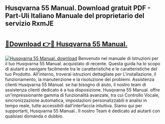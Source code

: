 ## Husqvarna 55 Manual. Download gratuit PDF - Part-Uli Italiano Manuale del proprietario del servizio RxmJE

# <h2><a href="http://dff1978.blite.top/?on=Husqvarna+55+Manual.">🔗Download 👉🔴 Husqvarna 55 Manual.</a></h2>

[![Husqvarna 55 Manual. download](https://i.imgur.com/lujVjoI.png)](http://dff1978.blite.top/?on=Husqvarna+55+Manual.)
Benvenuto nel manuale di Istruzioni per il tuo Husqvarna 55 Manual. acquistato di recente. Questa guida ha lo scopo di aiutarti a navigare facilmente tra le caratteristiche e le caratteristiche del tuo Prodotto. All'interno, troverai istruzioni dettagliate per L'installazione, il funzionamento, la manutenzione e la risoluzione dei problemi. Assistenza clienti Husqvarna 55 Manual. se hai bisogno di aiuto, il nostro team di assistenza clienti dedicato è a tua disposizione. Husqvarna 55 Manual. offre un'impressionante gamma di funzionalità avanzate, tra cui Controllo Vocale, sincronizzazione automatica, impostazioni personalizzabili e analisi in tempo reale, tutte accessibili dall'interfaccia intuitiva. Siamo qui per supportarti, Husqvarna 55 Manual.. Il nostro Team è dedicato ad aiutarti con qualsiasi domanda o dubbio.
